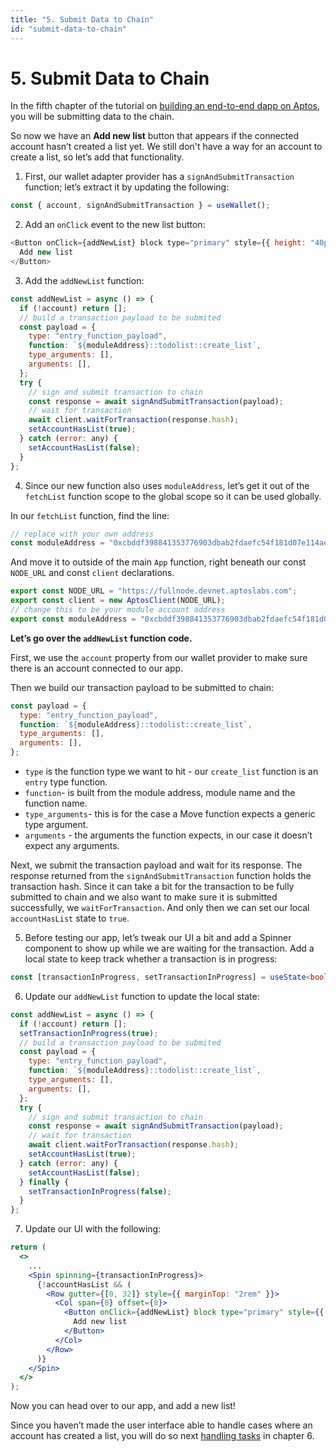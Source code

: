 ```yaml
---
title: "5. Submit Data to Chain"
id: "submit-data-to-chain"
---
```


# 5. Submit Data to Chain

In the fifth chapter of the tutorial on [building an end-to-end dapp on Aptos](./index.md), you will be submitting data to the chain.

So now we have an **Add new list** button that appears if the connected account hasn’t created a list yet. We still don't have a way for an account to create a list, so let’s add that functionality.

1. First, our wallet adapter provider has a `signAndSubmitTransaction` function; let’s extract it by updating the following:

```js
const { account, signAndSubmitTransaction } = useWallet();
```

2. Add an `onClick` event to the new list button:

```js
<Button onClick={addNewList} block type="primary" style={{ height: "40px", backgroundColor: "#3f67ff" }}>
  Add new list
</Button>
```

3. Add the `addNewList` function:

```js
const addNewList = async () => {
  if (!account) return [];
  // build a transaction payload to be submited
  const payload = {
    type: "entry_function_payload",
    function: `${moduleAddress}::todolist::create_list`,
    type_arguments: [],
    arguments: [],
  };
  try {
    // sign and submit transaction to chain
    const response = await signAndSubmitTransaction(payload);
    // wait for transaction
    await client.waitForTransaction(response.hash);
    setAccountHasList(true);
  } catch (error: any) {
    setAccountHasList(false);
  }
};
```

4. Since our new function also uses `moduleAddress`, let’s get it out of the `fetchList` function scope to the global scope so it can be used globally.

In our `fetchList` function, find the line:

```js
// replace with your own address
const moduleAddress = "0xcbddf398841353776903dbab2fdaefc54f181d07e114ae818b1a67af28d1b018";
```

And move it to outside of the main `App` function, right beneath our const `NODE_URL` and const `client` declarations.

```js
export const NODE_URL = "https://fullnode.devnet.aptoslabs.com";
export const client = new AptosClient(NODE_URL);
// change this to be your module account address
export const moduleAddress = "0xcbddf398841353776903dbab2fdaefc54f181d07e114ae818b1a67af28d1b018";
```

**Let’s go over the `addNewList` function code.**

First, we use the `account` property from our wallet provider to make sure there is an account connected to our app.

Then we build our transaction payload to be submitted to chain:

```js
const payload = {
  type: "entry_function_payload",
  function: `${moduleAddress}::todolist::create_list`,
  type_arguments: [],
  arguments: [],
};
```

- `type` is the function type we want to hit - our `create_list` function is an `entry` type function.
- `function`- is built from the module address, module name and the function name.
- `type_arguments`- this is for the case a Move function expects a generic type argument.
- `arguments` - the arguments the function expects, in our case it doesn’t expect any arguments.

Next, we submit the transaction payload and wait for its response. The response returned from the `signAndSubmitTransaction` function holds the transaction hash. Since it can take a bit for the transaction to be fully submitted to chain and we also want to make sure it is submitted successfully, we `waitForTransaction`. And only then we can set our local `accountHasList` state to `true`.

5. Before testing our app, let’s tweak our UI a bit and add a Spinner component to show up while we are waiting for the transaction.
   Add a local state to keep track whether a transaction is in progress:

```ts
const [transactionInProgress, setTransactionInProgress] = useState<boolean>(false);
```

6. Update our `addNewList` function to update the local state:

```js
const addNewList = async () => {
  if (!account) return [];
  setTransactionInProgress(true);
  // build a transaction payload to be submited
  const payload = {
    type: "entry_function_payload",
    function: `${moduleAddress}::todolist::create_list`,
    type_arguments: [],
    arguments: [],
  };
  try {
    // sign and submit transaction to chain
    const response = await signAndSubmitTransaction(payload);
    // wait for transaction
    await client.waitForTransaction(response.hash);
    setAccountHasList(true);
  } catch (error: any) {
    setAccountHasList(false);
  } finally {
    setTransactionInProgress(false);
  }
};
```

7. Update our UI with the following:

```jsx
return (
  <>
    ...
    <Spin spinning={transactionInProgress}>
      {!accountHasList && (
        <Row gutter={[0, 32]} style={{ marginTop: "2rem" }}>
          <Col span={8} offset={8}>
            <Button onClick={addNewList} block type="primary" style={{ height: "40px", backgroundColor: "#3f67ff" }}>
              Add new list
            </Button>
          </Col>
        </Row>
      )}
    </Spin>
  </>
);
```

Now you can head over to our app, and add a new list!

Since you haven’t made the user interface able to handle cases where an account has created a list, you will do so next [handling tasks](./6-handle-tasks.md) in chapter 6.
